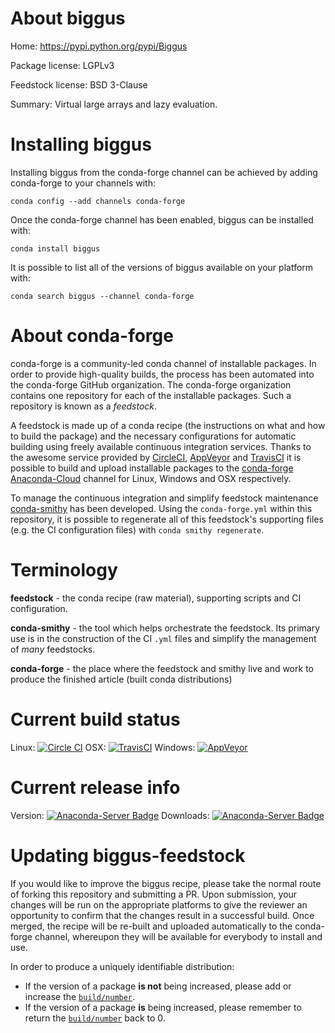 About biggus
============

Home: https://pypi.python.org/pypi/Biggus

Package license: LGPLv3

Feedstock license: BSD 3-Clause

Summary: Virtual large arrays and lazy evaluation.



Installing biggus
=================

Installing biggus from the conda-forge channel can be achieved by adding conda-forge to your channels with:

```
conda config --add channels conda-forge
```

Once the conda-forge channel has been enabled, biggus can be installed with:

```
conda install biggus
```

It is possible to list all of the versions of biggus available on your platform with:

```
conda search biggus --channel conda-forge
```


About conda-forge
=================

conda-forge is a community-led conda channel of installable packages.
In order to provide high-quality builds, the process has been automated into the
conda-forge GitHub organization. The conda-forge organization contains one repository 
for each of the installable packages. Such a repository is known as a *feedstock*.

A feedstock is made up of a conda recipe (the instructions on what and how to build
the package) and the necessary configurations for automatic building using freely
available continuous integration services. Thanks to the awesome service provided by
[CircleCI](https://circleci.com/), [AppVeyor](http://www.appveyor.com/)
and [TravisCI](https://travis-ci.org/) it is possible to build and upload installable
packages to the [conda-forge](https://anaconda.org/conda-forge)
[Anaconda-Cloud](http://docs.anaconda.org/) channel for Linux, Windows and OSX respectively.

To manage the continuous integration and simplify feedstock maintenance
[conda-smithy](http://github.com/conda-forge/conda-smithy) has been developed.
Using the ``conda-forge.yml`` within this repository, it is possible to regenerate all of
this feedstock's supporting files (e.g. the CI configuration files) with ``conda smithy regenerate``.


Terminology
===========

**feedstock** - the conda recipe (raw material), supporting scripts and CI configuration.

**conda-smithy** - the tool which helps orchestrate the feedstock.
                   Its primary use is in the construction of the CI ``.yml`` files
                   and simplify the management of *many* feedstocks.

**conda-forge** - the place where the feedstock and smithy live and work to
                  produce the finished article (built conda distributions)

Current build status
====================

Linux: [![Circle CI](https://circleci.com/gh/conda-forge/biggus-feedstock.svg?style=svg)](https://circleci.com/gh/conda-forge/biggus-feedstock)
OSX: [![TravisCI](https://travis-ci.org/conda-forge/biggus-feedstock.svg?branch=master)](https://travis-ci.org/conda-forge/biggus-feedstock) 
Windows: [![AppVeyor](https://ci.appveyor.com/api/projects/status/github/conda-forge/biggus-feedstock?svg=True)](https://ci.appveyor.com/project/conda-forge/biggus-feedstock/branch/master)

Current release info
====================
Version: [![Anaconda-Server Badge](https://anaconda.org/conda-forge/biggus/badges/version.svg)](https://anaconda.org/conda-forge/biggus)
Downloads: [![Anaconda-Server Badge](https://anaconda.org/conda-forge/biggus/badges/downloads.svg)](https://anaconda.org/conda-forge/biggus)


Updating biggus-feedstock
=========================

If you would like to improve the biggus recipe, please take the normal
route of forking this repository and submitting a PR. Upon submission, your changes will
be run on the appropriate platforms to give the reviewer an opportunity to confirm that the
changes result in a successful build. Once merged, the recipe will be re-built and uploaded
automatically to the conda-forge channel, whereupon they will be available for everybody to
install and use.

In order to produce a uniquely identifiable distribution:
 * If the version of a package **is not** being increased, please add or increase
   the [``build/number``](http://conda.pydata.org/docs/building/meta-yaml.html#build-number-and-string). 
 * If the version of a package **is** being increased, please remember to return
   the [``build/number``](http://conda.pydata.org/docs/building/meta-yaml.html#build-number-and-string)
   back to 0.
